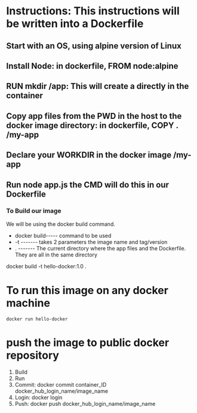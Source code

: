 # Instructions: This instructions will be written into a Dockerfile

## Start with an OS, using alpine version of Linux

## Install Node: in dockerfile, FROM node:alpine

## RUN mkdir /app: This will create a directly in the container

## Copy app files from the PWD in the host to the docker image directory: in dockerfile, COPY . /my-app

## Declare your WORKDIR in the docker image /my-app

## Run node app.js the CMD will do this in our Dockerfile


### To Build our image

We will be using the docker build command.

- docker build----- command to be used
- -t ------- takes 2 parameters the image name and tag/version
- . ------- The current directory where the app files and the     Dockerfile. They are all in the same directory

docker build -t hello-docker:1.0 .

# To run this image on any docker machine

` docker run hello-docker `

# push the image to public docker repository

1. Build
2. Run
3. Commit: docker commit container_ID docker_hub_login_name/image_name
4. Login: docker login
5. Push: docker push docker_hub_login_name/image_name